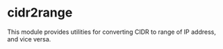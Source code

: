 # cidr2range

This module provides utilities for converting CIDR to range of IP address, and
vice versa.
